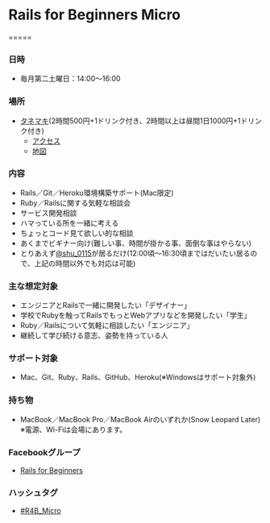 # Rails for Beginners Micro

=====

### 日時

* 毎月第二土曜日：14:00〜16:00

### 場所

* [タネマキ](http://tane-maki.net/)(2時間500円+1ドリンク付き、2時間以上は昼間1日1000円+1ドリンク付き)
  * [アクセス](http://tane-maki.net/access/)
  * [地図](https://maps.google.co.jp/maps?q=%E3%82%BF%E3%83%8D%E3%83%9E%E3%82%AD&ie=UTF-8&ei=Qdx4UP6hN4vFmQXFlICoAg&ved=0CAsQ_AUoAg)

### 内容

  * Rails／Git／Heroku環境構築サポート(Mac限定)
  * Ruby／Railsに関する気軽な相談会
  * サービス開発相談
  * ハマっている所を一緒に考える
  * ちょっとコード見て欲しい的な相談
  * あくまでビギナー向け(難しい事、時間が掛かる事、面倒な事はやらない)
  * とりあえず[@shu_0115](https://twitter.com/shu_0115)が居るだけ(12:00頃〜16:30頃まではだいたい居るので、上記の時間以外でも対応は可能)

### 主な想定対象

* エンジニアとRailsで一緒に開発したい「デザイナー」
* 学校でRubyを触ってRailsでもっとWebアプリなどを開発したい「学生」
* Ruby／Railsについて気軽に相談したい「エンジニア」
* 継続して学び続ける意志、姿勢を持っている人

### サポート対象

* Mac、Git、Ruby、Rails、GitHub、Heroku(※Windowsはサポート対象外)

### 持ち物

* MacBook／MacBook Pro／MacBook Airのいずれか(Snow Leopard Later)  
  ※電源、Wi-Fiは会場にあります。

### Facebookグループ

* [Rails for Beginners](https://www.facebook.com/groups/rails4beginners/)

### ハッシュタグ

* [#R4B_Micro](https://twitter.com/search/realtime?q=%23R4B_Micro&src=typd)
